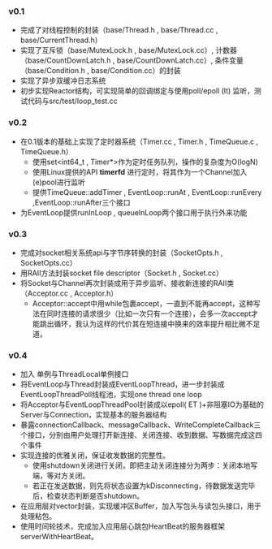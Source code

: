### v0.1

- 完成了对线程控制的封装（base/Thread.h , base/Thread.cc , base/CurrentThread.h）
- 实现了互斥锁（base/MutexLock.h , base/MutexLock.cc）, 计数器（base/CountDownLatch.h , base/CountDownLatch.cc）, 条件变量（base/Condition.h , base/Condition.cc）的封装
- 实现了异步双缓冲日志系统
- 初步实现Reactor结构，可实现简单的回调绑定与使用poll/epoll (lt) 监听，测试代码与src/test/loop_test.cc



### v0.2

- 在0.1版本的基础上实现了定时器系统（Timer.cc , Timer.h , TimeQueue.c , TimeQueue.h）
  - 使用set<int64_t , Timer*>作为定时任务队列，操作的复杂度为O(logN)
  - 使用Linux提供的API **timerfd** 进行定时，将其作为一个Channel加入(e)pool进行监听
  - 提供TimeQueue::addTimer , EventLoop::runAt , EventLoop::runEvery ,EventLoop::runAfter三个接口 
- 为EventLoop提供runInLoop , queueInLoop两个接口用于执行外来功能



### v0.3

- 完成对socket相关系统api与字节序转换的封装（SocketOpts.h , SocketOpts.cc）
- 用RAII方法封装socket file descriptor（Socket.h , Socket.cc）
- 将Socket与Channel再次封装成用于异步监听、接收新连接的RAII类（Acceptor.cc , Acceptor.h）
  - Acceptor::accept中用while包裹accept，一直到不能再accept，这种写法在同时连接的请求很少（比如一次只有一个连接），会多一次accept才能跳出循环，我认为这样的代价其在短连接中换来的效率提升相比微不足道。





### v0.4

- 加入 单例与ThreadLocal单例接口
- 将EventLoop与Thread封装成EventLoopThread，进一步封装成EventLoopThreadPoll线程池，实现one thread one loop
- 将Acceptor与EventLoopThreadPool封装成以epoll( ET )+非阻塞IO为基础的Server与Connection，实现基本的服务器结构
- 暴露connectionCallback、messageCallback、WriteCompleteCallback三个接口，分别由用户处理打开新连接、关闭连接、收到数据、写数据完成这四个事件
- 实现连接的优雅关闭，保证收发数据的完整性。
  - 使用shutdown关闭进行关闭，即把主动关闭连接分为两步：关闭本地写端，等对方关闭。
  - 若正在发送数据，则先将状态设置为kDisconnecting，待数据发送完毕后，检查状态判断是否shutdown。
- 在应用层对vector<char>封装，实现缓冲区Buffer，加入写包头与读包头接口，用于处理粘包。
- 使用时间轮技术，完成加入应用层心跳包HeartBeat的服务器框架serverWithHeartBeat。